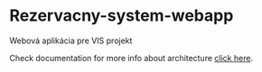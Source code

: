 # Rezervacny-system-webapp
Webová aplikácia pre VIS projekt

Check documentation for more info about architecture [click here](documentation.pdf).
